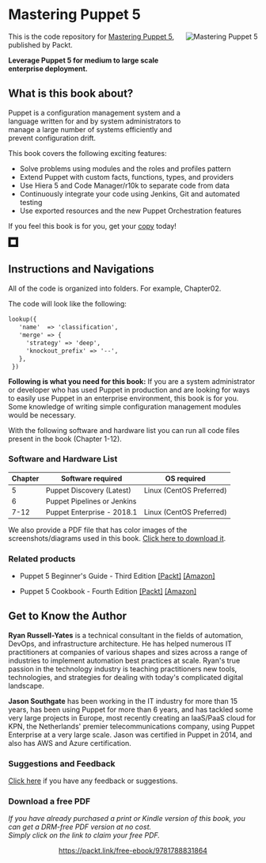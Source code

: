 


# Mastering Puppet 5

<a href="https://www.packtpub.com/virtualization-and-cloud/mastering-puppet-5?utm_source=github&utm_medium=repository&utm_campaign=9781788831864"><img src="https://dz13w8afd47il.cloudfront.net/sites/default/files/imagecache/ppv4_main_book_cover/B09437_CoverImage.png" alt="Mastering Puppet 5" height="256px" align="right"></a>

This is the code repository for [Mastering Puppet 5](https://www.packtpub.com/virtualization-and-cloud/mastering-puppet-5?utm_source=github&utm_medium=repository&utm_campaign=9781788831864 ), published by Packt.

**Leverage Puppet 5 for medium to large scale enterprise deployment.**

## What is this book about?
Puppet is a configuration management system and a language written for and by system administrators to manage a large number of systems efficiently and prevent configuration drift.

This book covers the following exciting features:
* Solve problems using modules and the roles and profiles pattern 
* Extend Puppet with custom facts, functions, types, and providers 
* Use Hiera 5 and Code Manager/r10k to separate code from data 
* Continuously integrate your code using Jenkins, Git and automated testing 
* Use exported resources and the new Puppet Orchestration features 

If you feel this book is for you, get your [copy](https://www.amazon.com/dp/1788831861) today!

<a href="https://www.packtpub.com/?utm_source=github&utm_medium=banner&utm_campaign=GitHubBanner"><img src="https://raw.githubusercontent.com/PacktPublishing/GitHub/master/GitHub.png" 
alt="https://www.packtpub.com/" border="5" /></a>

## Instructions and Navigations
All of the code is organized into folders. For example, Chapter02.

The code will look like the following:
```
lookup({
   'name'  => 'classification',
   'merge' => {
     'strategy' => 'deep',
     'knockout_prefix' => '--',
   },
 })
```

**Following is what you need for this book:**
If you are a system administrator or developer who has used Puppet in production and are looking for ways to easily use Puppet in an enterprise environment, this book is for you. Some knowledge of writing simple configuration management modules would be necessary.

With the following software and hardware list you can run all code files present in the book (Chapter 1-12).
### Software and Hardware List
| Chapter | Software required | OS required |
| -------- | ------------------------------------ | ----------------------------------- |
| 5 | Puppet Discovery (Latest) | Linux (CentOS Preferred) |
| 6 | Puppet Pipelines or Jenkins |  |
| 7-12 | Puppet Enterprise - 2018.1 | Linux (CentOS Preferred) |


We also provide a PDF file that has color images of the screenshots/diagrams used in this book. [Click here to download it]( https://www.packtpub.com/sites/default/files/downloads/9781788831864_ColorImages.pdf).

### Related products
* Puppet 5 Beginner's Guide - Third Edition [[Packt]](https://www.packtpub.com/networking-and-servers/puppet-5-beginner%E2%80%99s-guide-third-edition?utm_source=github&utm_medium=repository&utm_campaign=9781788472906 ) [[Amazon]](https://www.amazon.com/dp/178847290X)

* Puppet 5 Cookbook - Fourth Edition [[Packt]](https://www.packtpub.com/networking-and-servers/puppet-5-cookbook-fourth-edition?utm_source=github&utm_medium=repository&utm_campaign=9781788622448 ) [[Amazon]](https://www.amazon.com/dp/1788622448)


## Get to Know the Author
**Ryan Russell-Yates**
is a technical consultant in the fields of automation, DevOps, and infrastructure architecture. He has helped numerous IT practitioners at companies of various shapes and sizes across a range of industries to implement automation best practices at scale. Ryan's true passion in the technology industry is teaching practitioners new tools, technologies, and strategies for dealing with today's complicated digital landscape.

**Jason Southgate**
has been working in the IT industry for more than 15 years, has been using Puppet for more than 6 years, and has tackled some very large projects in Europe, most recently creating an IaaS/PaaS cloud for KPN, the Netherlands' premier telecommunications company, using Puppet Enterprise at a very large scale. Jason was certified in Puppet in 2014, and also has AWS and Azure certification.


### Suggestions and Feedback
[Click here](https://docs.google.com/forms/d/e/1FAIpQLSdy7dATC6QmEL81FIUuymZ0Wy9vH1jHkvpY57OiMeKGqib_Ow/viewform) if you have any feedback or suggestions.


### Download a free PDF

 <i>If you have already purchased a print or Kindle version of this book, you can get a DRM-free PDF version at no cost.<br>Simply click on the link to claim your free PDF.</i>
<p align="center"> <a href="https://packt.link/free-ebook/9781788831864">https://packt.link/free-ebook/9781788831864 </a> </p>